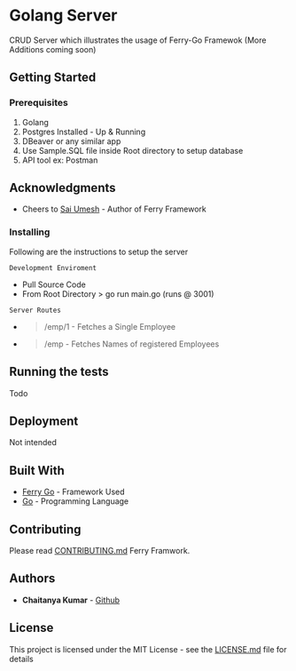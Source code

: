 # Golang Server

CRUD Server which illustrates the usage of Ferry-Go Framewok
(More Additions coming soon)

## Getting Started

### Prerequisites

1) Golang
2) Postgres Installed - Up & Running
3) DBeaver or any similar app
4) Use Sample.SQL file inside Root directory to setup database
5) API tool ex: Postman

## Acknowledgments

* Cheers to [Sai Umesh](https://github.com/saiumesh535) - Author of Ferry Framework

### Installing

Following are the instructions to setup the server

```
Development Enviroment
```
 - Pull Source Code
 - From Root Directory > go run main.go (runs @ 3001)

```
Server Routes
```
 - > /emp/1 - Fetches a Single Employee
 - > /emp - Fetches Names of registered Employees

## Running the tests

Todo

## Deployment

Not intended

## Built With

* [Ferry Go](https://github.com/ferry-go/ferry) - Framework Used
* [Go](https://golang.org/) - Programming Language

## Contributing

Please read [CONTRIBUTING.md](https://github.com/ferry-go/ferry) Ferry Framwork.

## Authors

* **Chaitanya Kumar** - [Github](https://github.com/chaitanya-apty)


## License

This project is licensed under the MIT License - see the [LICENSE.md](LICENSE.md) file for details

